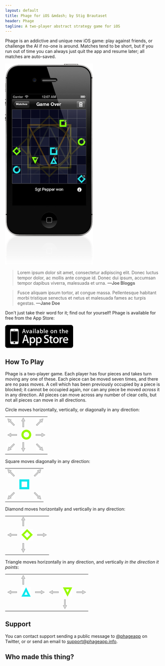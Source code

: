 ```yaml
---
layout: default
title: Phage for iOS &mdash; by Stig Brautaset
header: Phage
tagline: A two-player abstract strategy game for iOS
---
```


Phage is an addictive and unique new iOS game: play against friends, or
challenge the AI if no-one is around. Matches tend to be short, but if
you run out of time you can always just quit the app and resume later;
all matches are auto-saved.

<img class="screenshot" src="/images/screenshot.png" alt="Phage iOS Screenshot" />

> Lorem ipsum dolor sit amet, consectetur adipiscing elit. Donec luctus tempor dolor, ac mollis ante congue id. Donec dui ipsum, accumsan tempor dapibus viverra, malesuada et urna. **&mdash;Joe Bloggs**

> Fusce aliquam ipsum tortor, at congue massa. Pellentesque habitant morbi tristique senectus et netus et malesuada fames ac turpis egestas. **&mdash;Jane Doe**

Don't just take their word for it; find out for yourself! Phage is
available for free from the App Store:

[![Get it on the App Store](/images/available.png)](http://itunes.com/)


How To Play
-----------

Phage is a two-player game. Each player has four pieces and takes turn
moving any one of these. Each piece can be moved seven times, and there
are no pass moves. A cell which has been previously occupied by a piece
is blocked; it cannot be occupied again, nor can any piece be moved
*across* it in any direction. All pieces can move across any number of
clear cells, but not all pieces can move in all directions.

Circle moves horizontally, vertically, or diagonally in any direction:

<table class="center">
<tr>
  <td><img src="/images/arrow-north-west.png" alt="arrow north west" /></td>
  <td><img src="/images/arrow-north.png" alt="arrow north" /></td>
  <td><img src="/images/arrow-north-east.png" alt="arrow north east" /></td>
</tr>
<tr>
  <td><img src="/images/arrow-west.png" alt="arrow west" /></td>
  <td><img src="/images/piece-north-circle.png" alt="piece north circle" /></td>
  <td><img src="/images/arrow-east.png" alt="arrow east" /></td>
</tr>
<tr>
  <td><img src="/images/arrow-south-west.png" alt="arrow south west" /></td>
  <td><img src="/images/arrow-south.png" alt="arrow south" /></td>
  <td><img src="/images/arrow-south-east.png" alt="arrow south east" /></td>
</tr>
</table>

Square moves diagonally in any direction:

<table class="center">
<tr>
  <td><img src="/images/arrow-north-west.png" alt="arrow north west" /></td>
  <td>&nbsp;</td>
  <td><img src="/images/arrow-north-east.png" alt="arrow north east" /></td>
</tr>
<tr>
  <td>&nbsp;</td>
  <td><img src="/images/piece-south-square.png" alt="piece south square" /></td>
  <td>&nbsp;</td>
</tr>
<tr>
  <td><img src="/images/arrow-south-west.png" alt="arrow south west" /></td>
  <td>&nbsp;</td>
  <td><img src="/images/arrow-south-east.png" alt="arrow south east" /></td>
</tr>
</table>

Diamond moves horizontally and vertically in any direction:

<table class="center">
<tr>
  <td>&nbsp;</td>
  <td><img src="/images/arrow-north.png" alt="arrow north" /></td>
  <td>&nbsp;</td>
</tr>
<tr>
  <td><img src="/images/arrow-west.png" alt="arrow west" /></td>
  <td><img src="/images/piece-north-diamond.png" alt="piece north diamond" /></td>
  <td><img src="/images/arrow-east.png" alt="arrow east" /></td>
</tr>
<tr>
  <td>&nbsp;</td>
  <td><img src="/images/arrow-south.png" alt="arrow south" /></td>
  <td>&nbsp;</td>
</tr>
</table>

Triangle moves horizontally in any direction, and vertically *in the
direction it points*:

<table class="center">
<tr>
  <td>&nbsp;</td>
  <td><img src="/images/arrow-north.png" alt="arrow north" /></td>
  <td>&nbsp;</td>

  <td>&nbsp;</td>
  <td>&nbsp;</td>
  <td>&nbsp;</td>
</tr>
<tr>
  <td><img src="/images/arrow-west.png" alt="arrow west" /></td>
  <td><img src="/images/piece-south-triangle.png" alt="piece south triangle" /></td>
  <td><img src="/images/arrow-east.png" alt="arrow east" /></td>

  <td><img src="/images/arrow-west.png" alt="arrow west" /></td>
  <td><img src="/images/piece-north-triangle.png" alt="piece north triangle" /></td>
  <td><img src="/images/arrow-east.png" alt="arrow east" /></td>
</tr>
<tr>
  <td>&nbsp;</td>
  <td>&nbsp;</td>
  <td>&nbsp;</td>

  <td>&nbsp;</td>
  <td><img src="/images/arrow-south.png" alt="arrow south" /></td>
  <td>&nbsp;</td>
</tr>
</table>



Support
-------

You can contact support sending a public message to
[@phageapp](http://twitter.com/phageapp) on Twitter, or or send an email
to <support@phageapp.info>.


Who made this thing?
--------------------

